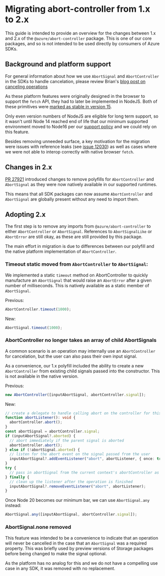 <!-- dev-tool snippets ignore -->

# Migrating abort-controller from 1.x to 2.x

This guide is intended to provide an overview for the changes between 1.x and 2.x of the `@azure/abort-controller` package. This is one of our core packages, and so is not intended to be used directly by consumers of Azure SDKs.

## Background and platform support

For general information about how we use `AbortSignal` and `AbortController` in the SDKs to handle cancelation, please review Brian's [blog post on canceling operations](https://devblogs.microsoft.com/azure-sdk/how-to-use-abort-signals-to-cancel-operations-in-the-azure-sdk-for-javascript-typescript/)

As these platform features were originally designed in the browser to support the `fetch` API, they had to later be implemented in NodeJS. Both of these primitives were [marked as stable in version 15](https://nodejs.org/docs/latest/api/globals.html#class-abortcontroller).

Only even version numbers of NodeJS are eligible for long term support, so it wasn't until Node 14 reached end of life that our minimum supported environment moved to Node16 per our [support policy](https://github.com/Azure/azure-sdk-for-js/blob/main/SUPPORT.md#microsoft-support-policy) and we could rely on this feature.

Besides removing unneeded surface, a key motivation for the migration were issues with reference leaks (see [issue 12030](https://github.com/Azure/azure-sdk-for-js/issues/12030)) as well as cases where we were not able to interop correctly with native browser `fetch`.

## Changes in 2.x

[PR 27921](https://github.com/Azure/azure-sdk-for-js/pull/27921) introduced changes to remove polyfills for `AbortController` and `AbortSignal` as they were now natively available in our supported runtimes.

This means that all SDK packages can now assume `AbortController` and `AbortSignal` are globally present without any need to import them.

## Adopting 2.x

The first step is to remove any imports from `@azure/abort-controller` to either `AbortController` or `AbortSignal`. References to `AbortSignalLike` or `AbortError` are still okay, as these are still provided by this package.

The main effort in migration is due to differences between our polyfill and the native platform implementation of `AbortController`.

### Timeout static moved from `AbortController` to `AbortSignal`:

We implemented a static `timeout` method on AbortController to quickly manufacture an `AbortSignal` that would raise an `AbortError` after a given number of milliseconds. This is natively available as a static member of `AbortSignal`.

Previous:

```ts
AbortController.timeout(1000);
```

New:

```ts
AbortSignal.timeout(1000);
```

### AbortController no longer takes an array of child AbortSignals

A common scenario is an operation may internally use an `AbortController` for cancelation, but the user can also pass their own input signal.

As a convenience, our 1.x polyfill included the ability to create a new `AbortController` from existing child signals passed into the constructor. This is not available in the native version.

Previous:

```ts
new AbortController([inputAbortSignal, abortController.signal]);
```

New:

```ts
// create a delegate to handle calling abort on the controller for this operation
function abortListener(): void {
  abortController.abort();
}
const abortSignal = abortController.signal;
if (inputAbortSignal?.aborted) {
  // abort immediately if the parent signal is aborted
  abortController.abort();
} else if (!abortSignal.aborted) {
  // listen for the abort event on the signal passed from the user
  inputAbortSignal?.addEventListener("abort", abortListener, { once: true });
}
try {
  // pass in abortSignal from the current context's abortController as our delegate will handle propagating the input signal
} finally {
  // clean up the listener after the operation is finished
  inputAbortSignal?.removeEventListener("abort", abortListener);
}
```

Once Node 20 becomes our minimum bar, we can use `AbortSignal.any` instead:

```ts
AbortSignal.any([inputAbortSignal, abortController.signal]);
```

### AbortSignal.none removed

This feature was intended to be a convenience to indicate that an operation will never be cancelled in the case that an `AbortSignal` was a required property. This was briefly used by preview versions of Storage packages before being changed to make the signal optional.

As the platform has no analog for this and we do not have a compelling use case in any SDK, it was removed with no replacement.
